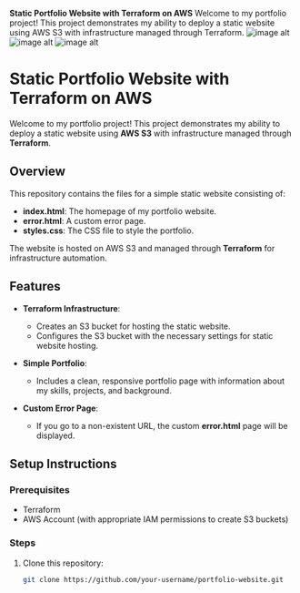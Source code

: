**Static Portfolio Website with Terraform on AWS**
Welcome to my portfolio project! This project demonstrates my ability to deploy a static website using AWS S3 with infrastructure managed through Terraform.
![image alt]()
![image alt]()
![image alt]()

# Static Portfolio Website with Terraform on AWS

Welcome to my portfolio project! This project demonstrates my ability to deploy a static website using **AWS S3** with infrastructure managed through **Terraform**.

## Overview

This repository contains the files for a simple static website consisting of:

- **index.html**: The homepage of my portfolio website.
- **error.html**: A custom error page.
- **styles.css**: The CSS file to style the portfolio.

The website is hosted on AWS S3 and managed through **Terraform** for infrastructure automation.

## Features

- **Terraform Infrastructure**:
  - Creates an S3 bucket for hosting the static website.
  - Configures the S3 bucket with the necessary settings for static website hosting.

- **Simple Portfolio**:
  - Includes a clean, responsive portfolio page with information about my skills, projects, and background.

- **Custom Error Page**:
  - If you go to a non-existent URL, the custom **error.html** page will be displayed.

## Setup Instructions

### Prerequisites

- Terraform
- AWS Account (with appropriate IAM permissions to create S3 buckets)

### Steps

1. Clone this repository:
   ```bash
   git clone https://github.com/your-username/portfolio-website.git

